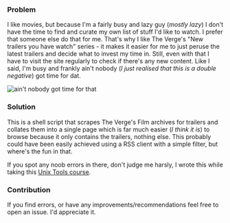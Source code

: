 ### Problem

I like movies, but because I'm a fairly busy and lazy guy (_mostly lazy_) I don't have the time to find and curate my own list of stuff I'd like to watch. I prefer that someone else do that for me. That's why I like The Verge's "New trailers you have watch" series - it makes it easier for me to just peruse the latest trailers and decide what to invest my time in. Still, even with that I have to visit the site regularly to check if there's any new content. Like I said, I'm busy and frankly ain't nobody (_I just realised that this is a double negative_) got time for dat.

![ain't nobody got time for that](https://media.giphy.com/media/10PcMWwtZSYk2k/giphy.gif)

### Solution

This is a shell script that scrapes The Verge's Film archives for trailers and collates them into a single page which is far much easier (_I think it is_) to browse because it only contains the trailers, nothing else. This probably could have been easily achieved using a RSS client with a simple filter, but where's the fun in that.

If you spot any noob errors in there, don't judge me harsly, I wrote this while taking this [Unix Tools course](https://www.edx.org/course/unix-tools-data-software-and-production-engineering).

### Contribution

If you find errors, or have any improvements/recommendations feel free to open an issue. I'd appreciate it.
